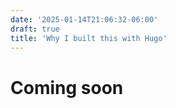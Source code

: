 ```yaml
---
date: '2025-01-14T21:06:32-06:00'
draft: true
title: 'Why I built this with Hugo'
---
```

# Coming soon

